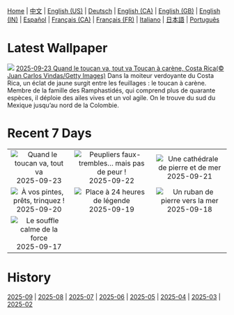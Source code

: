[Home](../README.md) | [中文](zh-CN.md) | [English (US)](en-US.md) | [Deutsch](de-DE.md) | [English (CA)](en-CA.md) | [English (GB)](en-GB.md) | [English (IN)](en-IN.md) | [Español](es-ES.md) | [Français (CA)](fr-CA.md) | [Français (FR)](fr-FR.md) | [Italiano](it-IT.md) | [日本語](ja-JP.md) | [Português](pt-BR.md)

# Latest Wallpaper
![](https://www.bing.com/th?id=OHR.ToucanForest_FR-FR5096547078_UHD.jpg)
[2025-09-23 Quand le toucan va, tout va Toucan à carène, Costa Rica(© Juan Carlos Vindas/Getty Images)](https://www.bing.com/th?id=OHR.ToucanForest_FR-FR5096547078_UHD.jpg)
Dans la moiteur verdoyante du Costa Rica, un éclat de jaune surgit entre les feuillages : le toucan à carène. Membre de la famille des Ramphastidés, qui comprend plus de quarante espèces, il déploie des ailes vives et un vol agile. On le trouve du sud du Mexique jusqu’au nord de la Colombie.

# Recent 7 Days
|  |  |  |
|:---:|:---:|:---:|
| ![](https://www.bing.com/th?id=OHR.ToucanForest_FR-FR5096547078_400x240.jpg "Quand le toucan va, tout va") 2025-09-23 | ![](https://www.bing.com/th?id=OHR.AspenEquinox_FR-FR4843698159_400x240.jpg "Peupliers faux-trembles… mais pas de peur !") 2025-09-22 | ![](https://www.bing.com/th?id=OHR.EtretatBeach_FR-FR4685460454_400x240.jpg "Une cathédrale de pierre et de mer") 2025-09-21 |
| ![](https://www.bing.com/th?id=OHR.OktoberfestSwing_FR-FR4212024061_400x240.jpg "À vos pintes, prêts, trinquez !") 2025-09-20 | ![](https://www.bing.com/th?id=OHR.BolDor_FR-FR4058003205_400x240.jpg "Place à 24 heures de légende") 2025-09-19 | ![](https://www.bing.com/th?id=OHR.DunquinIreland_FR-FR6571793587_400x240.jpg "Un ruban de pierre vers la mer") 2025-09-18 |
| ![](https://www.bing.com/th?id=OHR.YoungMoose_FR-FR2257077158_400x240.jpg "Le souffle calme de la force") 2025-09-17 |  |  |

# History
[2025-09](../archives/wallpaper/fr-FR/w_2025_09.md) | [2025-08](../archives/wallpaper/fr-FR/w_2025_08.md) | [2025-07](../archives/wallpaper/fr-FR/w_2025_07.md) | [2025-06](../archives/wallpaper/fr-FR/w_2025_06.md) | [2025-05](../archives/wallpaper/fr-FR/w_2025_05.md) | [2025-04](../archives/wallpaper/fr-FR/w_2025_04.md) | [2025-03](../archives/wallpaper/fr-FR/w_2025_03.md) | [2025-02](../archives/wallpaper/fr-FR/w_2025_02.md)
